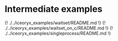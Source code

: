 # Intermediate examples

{! ./../iceoryx_examples/waitset/README.md !}
{! ./../iceoryx_examples/waitset_on_c/README.md !}
{! ./../iceoryx_examples/singleprocess/README.md !}
